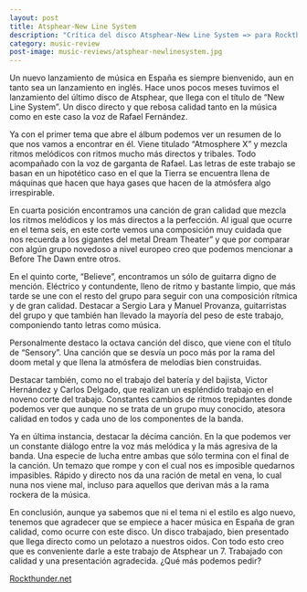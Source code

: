 ```yaml
---
layout: post
title: Atsphear-New Line System
description: "Crítica del disco Atsphear-New Line System => para Rockthunder.net"
category: music-review
post-image: music-reviews/atsphear-newlinesystem.jpg
---
```


Un nuevo lanzamiento de música en España es siempre bienvenido, aun en tanto sea un lanzamiento en inglés. Hace unos pocos meses tuvimos el lanzamiento del último disco de Atsphear, que llega con el título de “New Line System”. Un disco directo y que rebosa calidad tanto en la música como en este caso la voz de Rafael Fernández.

Ya con el primer tema que abre el álbum podemos ver un resumen de lo que nos vamos a encontrar en él. Viene titulado “Atmosphere X” y mezcla ritmos melódicos con ritmos mucho más directos y tribales. Todo acompañado con la voz de garganta de Rafael. Las letras de este trabajo se basan en un hipotético caso en el que la Tierra se encuentra llena de máquinas que hacen que haya gases que hacen de la atmósfera algo irrespirable.

En cuarta posición encontramos una canción de gran calidad que mezcla los ritmos melódicos y los más directos a la perfección. Al igual que ocurre en el tema seis, en este corte vemos una composición muy cuidada que nos recuerda a los gigantes del metal Dream Theater” y que por comparar con algún grupo novedoso a nivel europeo creo que podemos mencionar a Before The Dawn entre otros.

En el quinto corte, “Believe”, encontramos un sólo de guitarra digno de mención. Eléctrico y contundente, lleno de ritmo y bastante limpio, que más tarde se une con el resto del grupo para seguir con una composición rítmica y de gran calidad. Destacar a Sergio Lara y Manuel Provanza, guitarristas del grupo y que también han llevado la mayoría del peso de este trabajo, componiendo tanto letras como música.

Personalmente destaco la octava canción del disco, que viene con el título de “Sensory”. Una canción que se desvía un poco más por la rama del doom metal y que llena la atmósfera de melodías bien construidas.

Destacar también, como no el trabajo del batería y del bajista, Victor Hernández y Carlos Delgado, que realizan un espléndido trabajo en el noveno corte del trabajo. Constantes cambios de ritmos trepidantes donde podemos ver que aunque no se trata de un grupo muy conocido, atesora calidad en todos y cada uno de los componentes de la banda.

Ya en última instancia, destacar la décima canción. En la que podemos ver un constante diálogo entre la voz más melódica y la más agresiva de la banda. Una especie de lucha entre ambas que sólo termina con el final de la canción. Un temazo que rompe y con el cual nos es imposible quedarnos impasibles. Rápido y directo nos da una ración de metal en vena, lo cual nuna nos viene mal, incluso para aquellos que derivan más a la rama rockera de la música.

En conclusión, aunque ya sabemos que ni el tema ni el estilo es algo nuevo, tenemos que agradecer que se empiece a hacer música en España de gran calidad, como ocurre con este disco. Un disco trabajado, bien presentado que llega directo como un pelotazo a nuestros oidos. Con todo esto creo que es conveniente darle a este trabajo de Atsphear un 7. Trabajado con calidad y una presentación agradecida. ¿Qué más podemos pedir?

[Rockthunder.net](http://www.rockthunder.net/critica/1771/atsphear-new-line-system)
